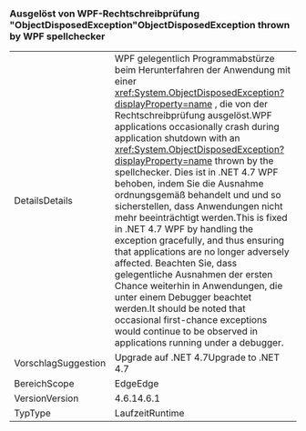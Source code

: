 ### <a name="objectdisposedexception-thrown-by-wpf-spellchecker"></a><span data-ttu-id="fa30e-101">Ausgelöst von WPF-Rechtschreibprüfung "ObjectDisposedException"</span><span class="sxs-lookup"><span data-stu-id="fa30e-101">ObjectDisposedException thrown by WPF spellchecker</span></span>

|   |   |
|---|---|
|<span data-ttu-id="fa30e-102">Details</span><span class="sxs-lookup"><span data-stu-id="fa30e-102">Details</span></span>|<span data-ttu-id="fa30e-103">WPF gelegentlich Programmabstürze beim Herunterfahren der Anwendung mit einer <xref:System.ObjectDisposedException?displayProperty=name> , die von der Rechtschreibprüfung ausgelöst.</span><span class="sxs-lookup"><span data-stu-id="fa30e-103">WPF applications occasionally crash during application shutdown with an <xref:System.ObjectDisposedException?displayProperty=name> thrown by the spellchecker.</span></span> <span data-ttu-id="fa30e-104">Dies ist in .NET 4.7 WPF behoben, indem Sie die Ausnahme ordnungsgemäß behandelt und und so sicherstellen, dass Anwendungen nicht mehr beeinträchtigt werden.</span><span class="sxs-lookup"><span data-stu-id="fa30e-104">This is fixed in .NET 4.7 WPF by handling the exception gracefully, and thus ensuring that applications are no longer adversely affected.</span></span> <span data-ttu-id="fa30e-105">Beachten Sie, dass gelegentliche Ausnahmen der ersten Chance weiterhin in Anwendungen, die unter einem Debugger beachtet werden.</span><span class="sxs-lookup"><span data-stu-id="fa30e-105">It should be noted that occasional first-chance exceptions would continue to be observed in applications running under a debugger.</span></span>|
|<span data-ttu-id="fa30e-106">Vorschlag</span><span class="sxs-lookup"><span data-stu-id="fa30e-106">Suggestion</span></span>|<span data-ttu-id="fa30e-107">Upgrade auf .NET 4.7</span><span class="sxs-lookup"><span data-stu-id="fa30e-107">Upgrade to .NET 4.7</span></span>|
|<span data-ttu-id="fa30e-108">Bereich</span><span class="sxs-lookup"><span data-stu-id="fa30e-108">Scope</span></span>|<span data-ttu-id="fa30e-109">Edge</span><span class="sxs-lookup"><span data-stu-id="fa30e-109">Edge</span></span>|
|<span data-ttu-id="fa30e-110">Version</span><span class="sxs-lookup"><span data-stu-id="fa30e-110">Version</span></span>|<span data-ttu-id="fa30e-111">4.6.1</span><span class="sxs-lookup"><span data-stu-id="fa30e-111">4.6.1</span></span>|
|<span data-ttu-id="fa30e-112">Typ</span><span class="sxs-lookup"><span data-stu-id="fa30e-112">Type</span></span>|<span data-ttu-id="fa30e-113">Laufzeit</span><span class="sxs-lookup"><span data-stu-id="fa30e-113">Runtime</span></span>|

